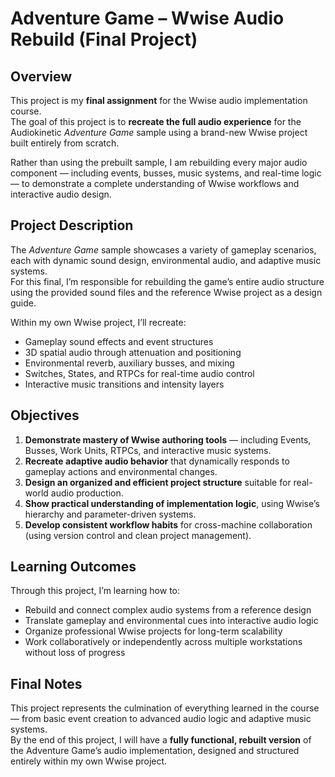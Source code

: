 # Adventure Game – Wwise Audio Rebuild (Final Project)

## Overview
This project is my **final assignment** for the Wwise audio implementation course.  
The goal of this project is to **recreate the full audio experience** for the Audiokinetic *Adventure Game* sample using a brand-new Wwise project built entirely from scratch.  

Rather than using the prebuilt sample, I am rebuilding every major audio component — including events, busses, music systems, and real-time logic — to demonstrate a complete understanding of Wwise workflows and interactive audio design.

## Project Description
The *Adventure Game* sample showcases a variety of gameplay scenarios, each with dynamic sound design, environmental audio, and adaptive music systems.  
For this final, I’m responsible for rebuilding the game’s entire audio structure using the provided sound files and the reference Wwise project as a design guide.

Within my own Wwise project, I’ll recreate:
- Gameplay sound effects and event structures  
- 3D spatial audio through attenuation and positioning  
- Environmental reverb, auxiliary busses, and mixing  
- Switches, States, and RTPCs for real-time audio control  
- Interactive music transitions and intensity layers  

## Objectives
1. **Demonstrate mastery of Wwise authoring tools** — including Events, Busses, Work Units, RTPCs, and interactive music systems.  
2. **Recreate adaptive audio behavior** that dynamically responds to gameplay actions and environmental changes.  
3. **Design an organized and efficient project structure** suitable for real-world audio production.  
4. **Show practical understanding of implementation logic**, using Wwise’s hierarchy and parameter-driven systems.  
5. **Develop consistent workflow habits** for cross-machine collaboration (using version control and clean project management).  

## Learning Outcomes
Through this project, I’m learning how to:
- Rebuild and connect complex audio systems from a reference design  
- Translate gameplay and environmental cues into interactive audio logic  
- Organize professional Wwise projects for long-term scalability  
- Work collaboratively or independently across multiple workstations without loss of progress  

## Final Notes
This project represents the culmination of everything learned in the course — from basic event creation to advanced audio logic and adaptive music systems.  
By the end of this project, I will have a **fully functional, rebuilt version** of the Adventure Game’s audio implementation, designed and structured entirely within my own Wwise project.
